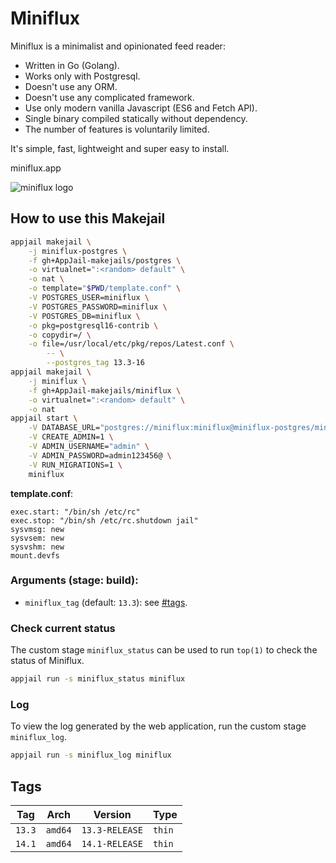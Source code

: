 # Miniflux

Miniflux is a minimalist and opinionated feed reader:

* Written in Go (Golang).
* Works only with Postgresql.
* Doesn't use any ORM.
* Doesn't use any complicated framework.
* Use only modern vanilla Javascript (ES6 and Fetch API).
* Single binary compiled statically without dependency.
* The number of features is voluntarily limited.

It's simple, fast, lightweight and super easy to install.

miniflux.app

![miniflux logo](https://miniflux.app/images/overview.png)

## How to use this Makejail

```sh
appjail makejail \
    -j miniflux-postgres \
    -f gh+AppJail-makejails/postgres \
    -o virtualnet=":<random> default" \
    -o nat \
    -o template="$PWD/template.conf" \
    -V POSTGRES_USER=miniflux \
    -V POSTGRES_PASSWORD=miniflux \
    -V POSTGRES_DB=miniflux \
    -o pkg=postgresql16-contrib \
    -o copydir=/ \
    -o file=/usr/local/etc/pkg/repos/Latest.conf \
        -- \
        --postgres_tag 13.3-16
appjail makejail \
    -j miniflux \
    -f gh+AppJail-makejails/miniflux \
    -o virtualnet=":<random> default" \
    -o nat
appjail start \
    -V DATABASE_URL="postgres://miniflux:miniflux@miniflux-postgres/miniflux?sslmode=disable" \
    -V CREATE_ADMIN=1 \
    -V ADMIN_USERNAME="admin" \
    -V ADMIN_PASSWORD=admin123456@ \
    -V RUN_MIGRATIONS=1 \
    miniflux
```

**template.conf**:

```
exec.start: "/bin/sh /etc/rc"
exec.stop: "/bin/sh /etc/rc.shutdown jail"
sysvmsg: new
sysvsem: new
sysvshm: new
mount.devfs
```

### Arguments (stage: build):

* `miniflux_tag` (default: `13.3`): see [#tags](#tags).

### Check current status

The custom stage `miniflux_status` can be used to run `top(1)` to check the status of Miniflux.

```sh
appjail run -s miniflux_status miniflux
```

### Log

To view the log generated by the web application, run the custom stage `miniflux_log`.

```sh
appjail run -s miniflux_log miniflux
```

## Tags

| Tag    | Arch    | Version        | Type   |
| ------ | ------- | -------------- | ------ |
| `13.3` | `amd64` | `13.3-RELEASE` | `thin` |
| `14.1` | `amd64` | `14.1-RELEASE` | `thin` |
